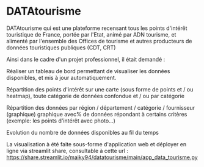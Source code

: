 # DATAtourisme
 
DATAtourisme qui est une plateforme recensant tous les points d'intérêt touristique de France, portée par l'Etat, animé par ADN tourisme, et alimenté par l'ensemble des Offices de tourisme et autres producteurs de données touristiques publiques (CDT, CRT)

Ainsi dans le cadre d'un projet professionnel, il était demandé :

Réaliser un tableau de bord permettant de visualiser les données disponibles, et mis à jour automatiquement.

Répartition des points d'intérêt sur une carte (sous forme de points et / ou heatmap), toute catégorie de données confondue et / ou par catégorie

Répartition des données par région / département / catégorie / fournisseur (graphique) graphique avec% de données répondant à certains critères (exemple: les points d'intérêt avec photo…)

Evolution du nombre de données disponibles au fil du temps

La visualisation à été faite sous-forme d'application web et déployer en ligne via streamlit share, consultable à cette url : https://share.streamlit.io/maiky94/datatourisme/main/app_data_tourisme.py

